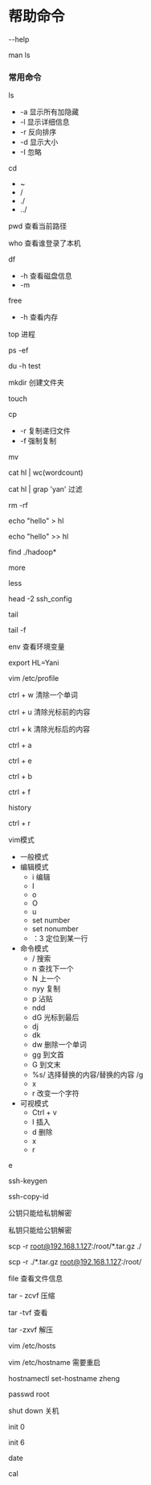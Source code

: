 # 帮助命令

--help

man ls

### 常用命令

ls 

* -a	显示所有加隐藏
* -l     显示详细信息
* -r   反向排序
* -d    显示大小
* -I    忽略

cd

* ~
* /
* ./
* ../

pwd  查看当前路径

who  查看谁登录了本机

df

* -h   查看磁盘信息
* -m   

free 

* -h  查看内存

top   进程

ps -ef

du	-h test

mkdir  创建文件夹

touch 

cp 

- -r  复制递归文件
- -f  强制复制

mv

cat hl | wc(wordcount)

cat hl | grap 'yan' 过滤

rm -rf

echo "hello" > hl

echo "hello" >> hl

find ./hadoop*

more

less

head -2 ssh_config

tail 

tail -f

env  查看环境变量

export HL=Yani

vim /etc/profile



ctrl + w  清除一个单词

ctrl + u  清除光标前的内容

ctrl + k  清除光标后的内容

ctrl + a

ctrl + e

ctrl + b

ctrl + f



history



ctrl + r

vim模式

* 一般模式
* 编辑模式
  * i   编辑 
  * I
  * o
  * O
  * u
  * set number
  * set nonumber
  * ：3 定位到某一行
* 命令模式
  * /  搜索
  * n  查找下一个
  * N  上一个
  * nyy  复制
  * p  沾贴
  * ndd
  * dG  光标到最后
  * dj
  * dk
  * dw  删除一个单词
  * gg  到文首
  * G  到文末
  * %s/ 选择替换的内容/替换的内容 /g
  * x
  * r  改变一个字符
* 可视模式
  * Ctrl + v
  * I  插入
  * d 删除
  * x
  * r

e

ssh-keygen

ssh-copy-id

公钥只能给私钥解密

私钥只能给公钥解密

scp -r root@192.168.1.127:/root/*.tar.gz ./

scp -r ./*.tar.gz root@192.168.1.127:/root/ 



file  查看文件信息

tar - zcvf 压缩 

tar -tvf  查看 

tar -zxvf   解压



vim /etc/hosts

vim /etc/hostname  需要重启

hostnamectl set-hostname zheng



passwd  root 



shut down 关机

init 0

init 6



date 

cal



